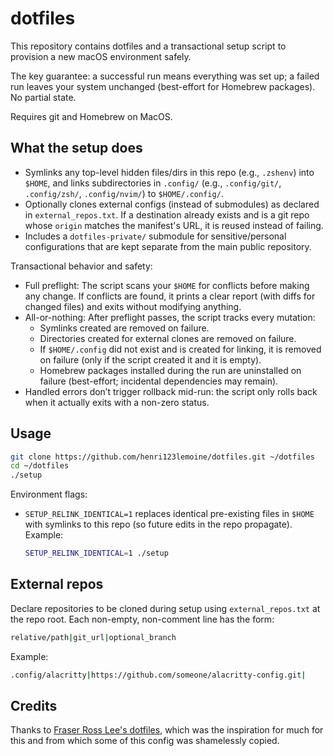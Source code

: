# dotfiles

This repository contains dotfiles and a transactional setup script to provision a new macOS environment safely.

The key guarantee: a successful run means everything was set up; a failed run leaves your system unchanged (best-effort for Homebrew packages). No partial state.

Requires git and Homebrew on MacOS.

## What the setup does

- Symlinks any top-level hidden files/dirs in this repo (e.g., `.zshenv`) into `$HOME`, and links subdirectories in `.config/` (e.g., `.config/git/`, `.config/zsh/`, `.config/nvim/`) to `$HOME/.config/`.
- Optionally clones external configs (instead of submodules) as declared in `external_repos.txt`. If a destination already exists and is a git repo whose `origin` matches the manifest's URL, it is reused instead of failing.
- Includes a `dotfiles-private/` submodule for sensitive/personal configurations that are kept separate from the main public repository.

Transactional behavior and safety:

- Full preflight: The script scans your `$HOME` for conflicts before making any change. If conflicts are found, it prints a clear report (with diffs for changed files) and exits without modifying anything.
- All-or-nothing: After preflight passes, the script tracks every mutation:
  - Symlinks created are removed on failure.
  - Directories created for external clones are removed on failure.
  - If `$HOME/.config` did not exist and is created for linking, it is removed on failure (only if the script created it and it is empty).
  - Homebrew packages installed during the run are uninstalled on failure (best-effort; incidental dependencies may remain).
- Handled errors don’t trigger rollback mid-run: the script only rolls back when it actually exits with a non-zero status.

## Usage

```sh
git clone https://github.com/henri123lemoine/dotfiles.git ~/dotfiles
cd ~/dotfiles
./setup
```

Environment flags:

- `SETUP_RELINK_IDENTICAL=1` replaces identical pre-existing files in `$HOME` with symlinks to this repo (so future edits in the repo propagate). Example:

  ```sh
  SETUP_RELINK_IDENTICAL=1 ./setup
  ```

## External repos

Declare repositories to be cloned during setup using `external_repos.txt` at the repo root. Each non-empty, non-comment line has the form:

```bash
relative/path|git_url|optional_branch
```

Example:

```bash
.config/alacritty|https://github.com/someone/alacritty-config.git|
```

## Credits

Thanks to [Fraser Ross Lee's dotfiles](https://github.com/FraserLee/dotfiles), which was the inspiration for much for this and from which some of this config was shamelessly copied.
